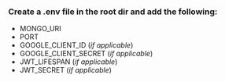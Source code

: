 ### Create a .env file in the root dir and add the following:

- MONGO_URI
- PORT
- GOOGLE_CLIENT_ID (_if applicable_)
- GOOGLE_CLIENT_SECRET (_if applicable_)
- JWT_LIFESPAN (_if applicable_)
- JWT_SECRET (_if applicable_)
